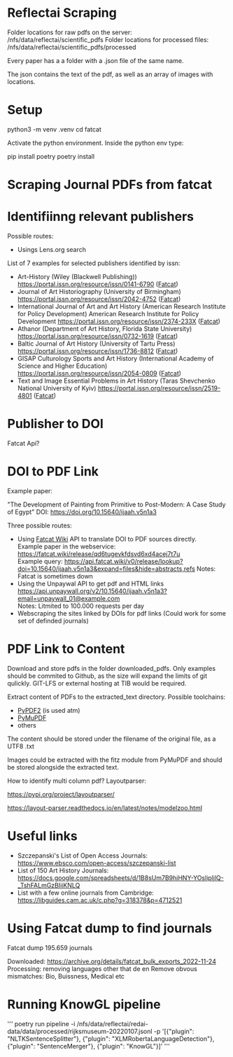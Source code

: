 # Reflectai Scraping

Folder locations for raw pdfs on the server: /nfs/data/reflectai/scientific_pdfs
Folder locations for processed files: /nfs/data/reflectai/scientific_pdfs/processed


Every paper has a a folder with a .json file of the same name. 

The json contains the text of the pdf, as well as an array of images with locations.

# Setup

python3 -m venv .venv
cd fatcat

Activate the python environment.
Inside the python env type:

pip install poetry
poetry install


# Scraping Journal PDFs from fatcat

# Identifiinng relevant publishers

Possible routes:
* Usings Lens.org search

List of 7 examples for selected publishers identified by issn:
* Art-History (Wiley (Blackwell Publishing)) https://portal.issn.org/resource/issn/0141-6790 ([Fatcat](https://fatcat.wiki/container/jgycezv425g3noofwb2asxefwi))
* Journal of Art Historiography (University of Birmingham) https://portal.issn.org/resource/issn/2042-4752 ([Fatcat](https://fatcat.wiki/container/mzxayawf4jfgpmk3bzhmhsagqq))
*  International Journal of Art and Art History (American Research Institute for Policy Development) American Research Institute for Policy Development https://portal.issn.org/resource/issn/2374-233X ([Fatcat](https://fatcat.wiki/container/5w6kmdih7rapnmchwgy4ouwa5a))
* Athanor (Department of Art History, Florida State University) https://portal.issn.org/resource/issn/0732-1619 ([Fatcat](https://fatcat.wiki/container/fmqbs7mct5buvdw5g26kogjehq))
* Baltic Journal of Art History (University of Tartu Press) https://portal.issn.org/resource/issn/1736-8812 ([Fatcat](https://fatcat.wiki/container/dbinufk7mzbjdameaqvl5embse))
* GISAP Culturology Sports and Art History (International Academy of Science and Higher Education) https://portal.issn.org/resource/issn/2054-0809 ([Fatcat](https://fatcat.wiki/container/ay23mjcbcnhcrlcbwop7mmvemq))
* Text and Image Essential Problems in Art History (Taras Shevchenko National University of Kyiv) https://portal.issn.org/resource/issn/2519-4801 ([Fatcat](https://fatcat.wiki/container/v4hinx7yyzgrhgp7byanwmjxdy))


# Publisher to DOI

Fatcat Api?

# DOI to PDF Link

Example paper:

"The Development of Painting from Primitive to Post-Modern: A Case Study of Egypt"
DOI: https://doi.org/10.15640/ijaah.v5n1a3


Three possible routes:
* Using [Fatcat Wiki](fatcat.wiki) API to translate DOI to PDF sources directly.  
Example paper in the webservice: https://fatcat.wiki/release/qd6tugevkfdsvd6xd4acej7t7u  
Example query: https://api.fatcat.wiki/v0/release/lookup?doi=10.15640/ijaah.v5n1a3&expand=files&hide=abstracts,refs
Notes: Fatcat is sometimes down  
* Using the Unpaywal API to get pdf and HTML links https://api.unpaywall.org/v2/10.15640/ijaah.v5n1a3?email=unpaywall_01@example.com  
Notes: Litmited to 100.000 requests per day
* Webscraping the sites linked by DOIs for pdf links (Could work for some set of definded journals)

# PDF Link to Content
Download and store pdfs in the folder downloaded_pdfs. Only examples should be commited to Github, as the size will expand the limits of git qulickly.
GIT-LFS or external hosting at TIB would be required.

Extract content of PDFs to the extracted_text directory. Possible toolchains:
* [PyPDF2](https://pypdf2.readthedocs.io/en/latest/) (is used atm)
* [PyMuPDF](https://pymupdf.readthedocs.io/en/latest/index.html)
* others

The content should be stored under the filename of the original file, as a UTF8 .txt

Images could be extracted with the fitz module from PyMuPDF and should be stored alongside the extracted text.

How to identify multi column pdf? 
Layoutparser:

https://pypi.org/project/layoutparser/

https://layout-parser.readthedocs.io/en/latest/notes/modelzoo.html

# Useful links
* Szczepanski's List of Open Access Journals: https://www.ebsco.com/open-access/szczepanski-list
* List of 150 Art History Journals: https://docs.google.com/spreadsheets/d/1B8sUm7B9hjHNY-YOslipljlQ-_TshFALmGzBIiiKNLQ
* List with a few online journals from Cambridge: https://libguides.cam.ac.uk/c.php?g=318378&p=4712521

# Using Fatcat dump to find journals

Fatcat dump 195.659 journals

Downloaded: https://archive.org/details/fatcat_bulk_exports_2022-11-24
Processing: removing languages other that de en
Remove obvous mismatches: Bio, Buissness, Medical etc


# Running KnowGL pipeline

'''
poetry run pipeline -i /nfs/data/reflectai/redai-data/data/processed/rijksmuseum-20220107.jsonl -p '[{"plugin": "NLTKSentenceSplitter"}, {"plugin": "XLMRobertaLanguageDetection"},{"plugin": "SentenceMerger"}, {"plugin": "KnowGL"}]'
'''